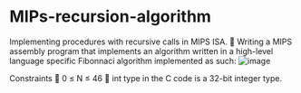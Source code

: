 # MIPs-recursion-algorithm

Implementing procedures with recursive calls in MIPS ISA. 
 Writing a MIPS assembly program that implements an algorithm written in a high-level 
language
specific Fibonnaci algorithm implemented as such:
![image](https://github.com/mahnur-s/MIPs-recursion-algorithm/assets/122728933/c4d59a0a-cc27-44fc-8dc6-75bba3bce30a)

Constraints
 0 ≤ N ≤ 46 
 int type in the C code is a 32-bit integer type.
